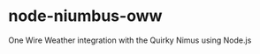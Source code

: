 node-niumbus-oww
================

One Wire Weather integration with the Quirky Nimus using Node.js
